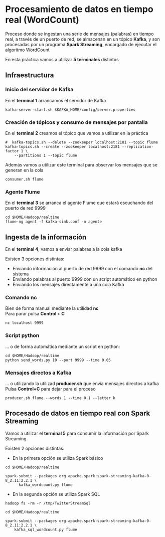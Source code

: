 # Procesamiento de datos en tiempo real (WordCount)

Proceso donde se ingestan una serie de mensajes (palabras) en tiempo real, a través de un puerto de red, se almacenan en un tópico **Kafka**, y son procesadas por un programa **Spark Streaming**, encargado de ejecutar el algoritmo WordCount

En esta práctica vamos a utilizar **5 terminales** distintos

## Infraestructura

### Inicio del servidor de Kafka 

En el **terminal 1** arrancamos el servidor de Kafka

```
kafka-server-start.sh $KAFKA_HOME/config/server.properties
```

### Creación de tópicos y consumo de mensajes por pantalla

En el **terminal 2** creamos el tópico que vamos a utilizar en la práctica

```
#  kafka-topics.sh --delete --zookeeper localhost:2181 --topic flume
kafka-topics.sh --create --zookeeper localhost:2181 --replication-factor 1 \
    --partitions 1 --topic flume
```

Además vamos a utilizar este terminal para observar los mensajes que se generan en la cola 

```
consumer.sh flume
```

### Agente Flume

En el **terminal 3** se arranca el agente Flume que estará escuchando del puerto de red 9999

```
cd $HOME/Hadoop/realtime
flume-ng agent -f kafka-sink.conf -n agente
```

## Ingesta de la información 

En el **terminal 4**, vamos a enviar palabras a la cola kafka

Existen 3 opciones distintas:
- Enviando información al puerto de red 9999 con el comando **nc** del sistema
- Enviando palabras al puerto 9999 con un script automático en python
- Enviando los mensajes directamente a una cola Kafka

### Comando nc

Bien de forma manual mediante la utilidad **nc**   
Para parar pulsa **Control + C**

```
nc localhost 9999
```

### Script python

... o de forma automática mediante un script en python:

```
cd $HOME/Hadoop/realtime
python send_words.py 10 --port 9999 --time 0.05
```

### Mensajes directos a Kafka

... o utilizando la utilizad **producer.sh** que envía mensajes directos a kafka 
Pulsa **Control+C** para dejar para el proceso

```
producer.sh flume --words 1 --time 0.1 --letter k
```

## Procesado de datos en tiempo real con Spark Streaming

Vamos a utilizar el **terminal 5** para consumir la información por Spark Streaming.

Existen 2 opciones distintas:

* En la primera opción se utiliza Spark básico

```
cd $HOME/Hadoop/realtime

spark-submit --packages org.apache.spark:spark-streaming-kafka-0-8_2.11:2.2.1 \
      kafka_wordcount.py flume
```

* En la segunda opción se utiliza Spark SQL

```
hadoop fs -rm -r /tmp/TwitterStreamSql

cd $HOME/Hadoop/realtime

spark-submit --packages org.apache.spark:spark-streaming-kafka-0-8_2.11:2.2.1 \
    kafka_sql_wordcount.py flume
```